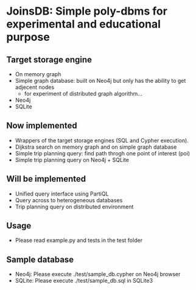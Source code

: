 # JoinsDB: Simple poly-dbms for experimental and educational purpose

## Target storage engine

* On memory graph
* Simple graph database: built on Neo4j but only has the ability to get adjecent nodes
  * for experiment of distributed graph algorithm...
* Neo4j
* SQLite

## Now implemented

* Wrappers of the target storage engines (SQL and Cypher execution).
* Dijkstra search on memory graph and on simple graph database
* Simple trip planning query: find path throgh one point of interest (poi)
* Simple trip planning query on Neo4j + SQLite

## Will be implemented

* Unified query interface using PartiQL
* Query across to heterogeneous databases
* Trip planning query on distributed environment

## Usage

* Please read example.py and tests in the test folder

## Sample database

* Neo4j: Please execute ./test/sample_db.cypher on Neo4j browser
* SQLite: Please execute ./test/sample_db.sql in SQLite3
